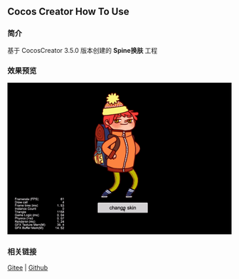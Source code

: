## Cocos Creator How To Use

### 简介

基于 CocosCreator 3.5.0 版本创建的 **Spine换肤** 工程

### 效果预览
![image](../../../gif/202203/2022030224.gif)

### 相关链接
[Gitee](https://gitee.com/mirrors_cocos-creator/test-cases-3d/tree/v3.0/assets/cases/spine) | [Github](https://github.com/cocos-creator/test-cases-3d/tree/v3.0/assets/cases/spine)
